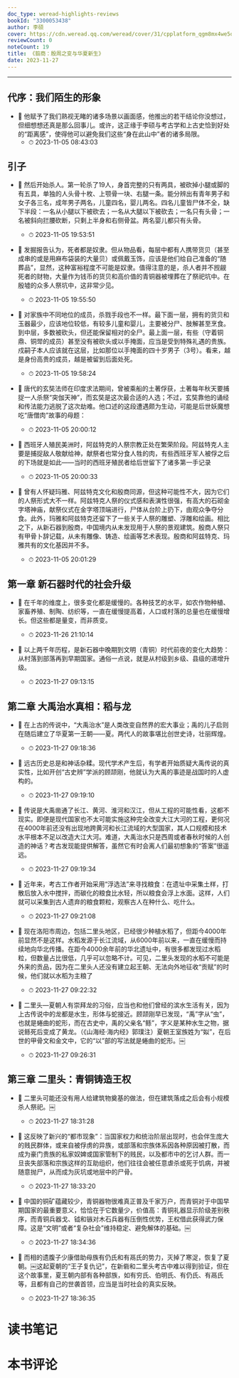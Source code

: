 ```yaml
---
doc_type: weread-highlights-reviews
bookId: "3300053438"
author: 李硕
cover: https://cdn.weread.qq.com/weread/cover/31/cpplatform_qgm8mx4we5qpr3jsaspa9n/t7_cpplatform_qgm8mx4we5qpr3jsaspa9n1679558201.jpg
reviewCount: 0
noteCount: 19
title: 《翦商：殷周之变与华夏新生》
date: 2023-11-27
---
```


---


## 代序：我们陌生的形象


- 📌 他赋予了我们熟视无睹的诸多场景以画面感，他推出的若干结论你没想过，但细想想还真是那么回事儿。或许，这正缘于李硕与考古学和上古史恰到好处的“距离感”，使得他可以避免我们这些“身在此山中”者的诸多局限。 
    - ⏱ 2023-11-05 08:43:03 
## 引子


- 📌 然后开始杀人。第一轮杀了19人，身首完整的只有两具，被砍掉小腿或脚的有五具，单独的人头骨十枚、上颚骨一块、右腿一条。能分辨出有青年男子和女子各三名，成年男子两名，儿童四名，婴儿两名。四名儿童皆尸体不全，缺下半段：一名从小腿以下被砍去；一名从大腿以下被砍去；一名只有头骨；一名被斜向拦腰砍断，只剩上半身和右侧骨盆。两名婴儿都只有头骨。 
    - ⏱ 2023-11-05 19:53:51 

- 📌 发掘报告认为，死者都是奴隶。但从物品看，每层中都有人携带货贝（甚至成串的或是用麻布袋装的大量贝）或佩戴玉饰，应该是他们给自己准备的“随葬品”，显然，这种富裕程度不可能是奴隶。值得注意的是，杀人者并不觊觎死者的财物，大量作为钱币的货贝和高价值的青铜器被埋葬在了祭祀坑中。在殷墟的众多人祭坑中，这非常少见。 
    - ⏱ 2023-11-05 19:55:50 

- 📌 对家族中不同地位的成员，杀戮手段也不一样。最下面一层，拥有的货贝和玉器最少，应该地位较低，有较多儿童和婴儿，主要被分尸、肢解甚至烹食。到中层，多数被砍头，但还能保留相对的全尸。最上面一层，有些（守着铜鼎、铜斝的成员）甚至没有被砍头或以手掩面，应当是受到特殊礼遇的贵族。戍嗣子本人应该就在这层，比如那位以手掩面的四十岁男子（3号）。看来，越是身份高贵的成员，越是被留到后面处死。 
    - ⏱ 2023-11-05 19:58:24 

- 📌 唐代的玄奘法师在印度求法期间，曾被乘船的土著俘获，土著每年秋天要捕捉一人杀祭“突伽天神”，而玄奘是这次最合适的人选；不过，玄奘靠他的诵经和传法能力逃脱了这次劫难。他口述的这段遭遇颇为生动，可能是后世妖魔想吃“唐僧肉”故事的母题： 
    - ⏱ 2023-11-05 20:00:12 

- 📌 西班牙人殖民美洲时，阿兹特克的人祭宗教正处在繁荣阶段。阿兹特克人主要是捕捉敌人敬献给神，献祭者也常分食人牲的肉，有些西班牙军人被俘之后的下场就是如此——当时的西班牙殖民者给后世留下了诸多第一手记录 
    - ⏱ 2023-11-05 20:00:33 

- 📌 曾有人怀疑玛雅、阿兹特克文化和殷商同源，但这种可能性不大，因为它们的人祭形式大不一样。阿兹特克人祭的仪式感和表演性很强，有高大的石砌金字塔神庙，献祭仪式在金字塔顶端进行，尸体从台阶上扔下，由观众争夺分食。此外，玛雅和阿兹特克还留下了一些关于人祭的雕塑、浮雕和绘画。相比之下，从新石器到殷商，中国境内从未发现用于人祭的景观建筑。殷商人祭只有甲骨卜辞记载，从未有雕像、铸造、绘画等艺术表现。殷商和阿兹特克、玛雅共有的文化基因并不多。 
    - ⏱ 2023-11-05 20:01:29 
## 第一章 新石器时代的社会升级


- 📌 在千年的维度上，很多变化都是缓慢的。各种技艺的水平，如农作物种植、家畜养殖、制陶、纺织等，一直在缓慢提高着，人口或村落的总量也在缓慢增长。但这些都是量变，而非质变。 
    - ⏱ 2023-11-26 21:10:14 

- 📌 以上两千年历程，是新石器中晚期到文明（青铜）时代前夜的变化大趋势：从村落到部落再到早期国家。通俗一点说，就是从村级到乡级、县级的递增升级。 
    - ⏱ 2023-11-27 09:13:15 
## 第二章 大禹治水真相：稻与龙


- 📌 在上古的传说中，“大禹治水”是人类改变自然界的宏大事业；禹的儿子启则在随后建立了华夏第一王朝——夏。两代人的故事堪比创世史诗，壮丽辉煌。 
    - ⏱ 2023-11-27 09:18:36 

- 📌 远古历史总是和神话杂糅。现代学术产生后，有学者开始质疑大禹传说的真实性，比如开创“古史辨”学派的顾颉刚，他就认为大禹的事迹是战国时的人虚构的。 
    - ⏱ 2023-11-27 09:19:10 

- 📌 传说是大禹凿通了长江、黄河、淮河和汉江，但从工程的可能性看，这都不现实。即便是现代国家也不太可能实施这种完全改变大江大河的工程，更何况在4000年前还没有出现地跨黄河和长江流域的大型国家，其人口规模和技术水平根本不足以改造大江大河。难道，大禹治水只是西周或者春秋时候的人创造的神话？考古发现能提供解答，虽然它有时会离人们最初想象的“答案”很遥远。 
    - ⏱ 2023-11-27 09:19:34 

- 📌 近年来，考古工作者开始采用“浮选法”来寻找粮食：在遗址中采集土样，打散后放入水中搅拌，而碳化的粮食比水轻，所以粮食会浮上水面。这样，人们就可以采集到古人遗弃的粮食颗粒，观察古人在种什么、吃什么。 
    - ⏱ 2023-11-27 09:21:08 

- 📌 现在洛阳市周边，包括二里头地区，已经很少种植水稻了，但距今4000年前显然不是这样。水稻发源于长江流域，从6000年前以来，一直在缓慢而持续地向华北传播。在距今4000余年前的华北遗址中，有很多都发现过水稻粒，但数量占比很低，几乎可以忽略不计。可见，二里头发现的水稻不可能是外来的贡品，因为在二里头人还没有建立起王朝、无法向外地征收“贡赋”的时候，他们就以水稻为主粮了 
    - ⏱ 2023-11-27 09:22:32 

- 📌 二里头—夏朝人有崇拜龙的习俗，应当也和他们曾经的滨水生活有关，因为上古传说中的龙都是水生，形体与蛇接近。顾颉刚早已发现，“禹”字从“虫”，也就是蜷曲的蛇形，而在古史中，禹的父亲名“鲧”，字义是某种水生之物，据说鲧死后变成了黄龙。（《山海经·海内经》郭璞注）夏朝王室族姓为“姒”，在后世的甲骨文和金文中，它的“以”部的写法就是蜷曲的蛇形。￼ 
    - ⏱ 2023-11-27 09:26:31 
## 第三章 二里头：青铜铸造王权


- 📌 二里头可能还没有用人给建筑物奠基的做法，但在建筑落成之后会有小规模杀人祭祀。￼ 
    - ⏱ 2023-11-27 18:31:28 

- 📌 这反映了新兴的“都市现象”：当国家权力和统治阶层出现时，也会伴生庞大的贱民群体，或来自被俘虏的异族，或部落和宗族体系因各种原因被打散，而成为豪门贵族的私家奴婢或国家管制下的贱民，以及都市中的乞讨人群。而一旦丧失部落和宗族这样的互助组织，他们往往会被任意虐杀或死于饥病，并被随意抛尸，从而成为灰坑或地层中的尸骨。 
    - ⏱ 2023-11-27 18:33:20 

- 📌 中国的铜矿蕴藏较少，青铜器物很难真正普及千家万户，而青铜对于中国早期国家的最重要意义，恰恰在于它数量少，价值高：青铜礼器显示阶级差别秩序，而青铜兵器戈、钺和镞对木石兵器有压倒性优势，王权借此获得武力保障。这是“文明”或者“复杂社会”维持稳定、避免解体的基础。￼ 
    - ⏱ 2023-11-27 18:34:36 

- 📌 而相的遗腹子少康借助母族有仍氏和有鬲氏的势力，灭掉了寒浞，恢复了夏朝。￼这起夏朝的“王子复仇记”，在新砦和二里头考古中难以得到验证，但在这个故事里，夏王朝内部有各种部族，如有穷氏、伯明氏、有仍氏、有鬲氏等，且都有自己的世袭首领，应当是当时社会的真实反映。 
    - ⏱ 2023-11-27 18:36:35 

# 读书笔记


# 本书评论
